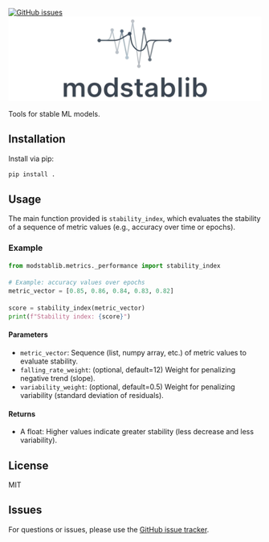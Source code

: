 <!-- [![PyPi]()]() -->
[![GitHub issues](https://img.shields.io/badge/issue_tracking-github-blue.svg)](https://github.com/faridrodriguez/model-stability/issues)
![model-stability logo](assets/logo.svg)

Tools for stable ML models.

## Installation

Install via pip:

```bash
pip install .
```

## Usage

The main function provided is `stability_index`, which evaluates the stability of a sequence of metric values (e.g., accuracy over time or epochs).

### Example

```python
from modstablib.metrics._performance import stability_index

# Example: accuracy values over epochs
metric_vector = [0.85, 0.86, 0.84, 0.83, 0.82]

score = stability_index(metric_vector)
print(f"Stability index: {score}")
```

#### Parameters
- `metric_vector`: Sequence (list, numpy array, etc.) of metric values to evaluate stability.
- `falling_rate_weight`: (optional, default=12) Weight for penalizing negative trend (slope).
- `variability_weight`: (optional, default=0.5) Weight for penalizing variability (standard deviation of residuals).

#### Returns
- A float: Higher values indicate greater stability (less decrease and less variability).

## License
MIT

## Issues
For questions or issues, please use the [GitHub issue tracker](https://github.com/faridrodriguez/model-stability/issues).